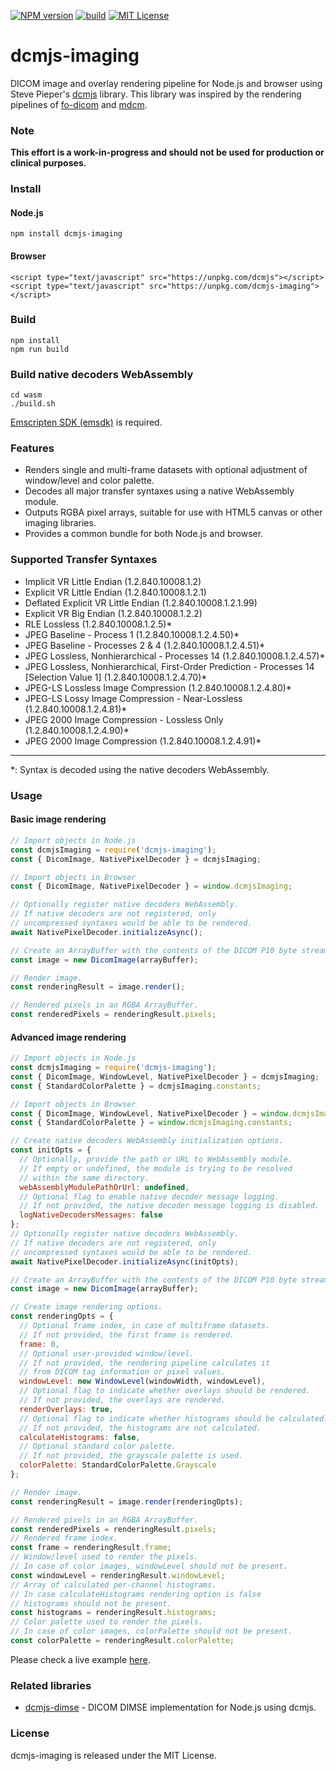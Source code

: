 [![NPM version][npm-version-image]][npm-url] [![build][build-image]][build-url] [![MIT License][license-image]][license-url] 

# dcmjs-imaging
DICOM image and overlay rendering pipeline for Node.js and browser using Steve Pieper's [dcmjs][dcmjs-url] library.
This library was inspired by the rendering pipelines of [fo-dicom][fo-dicom-url] and [mdcm][mdcm-url].

### Note
**This effort is a work-in-progress and should not be used for production or clinical purposes.**

### Install
#### Node.js

	npm install dcmjs-imaging

#### Browser

	<script type="text/javascript" src="https://unpkg.com/dcmjs"></script>
	<script type="text/javascript" src="https://unpkg.com/dcmjs-imaging"></script>

### Build

	npm install
	npm run build

### Build native decoders WebAssembly

	cd wasm
	./build.sh
[Emscripten SDK (emsdk)][emscripten-sdk-url] is required.

### Features
- Renders single and multi-frame datasets with optional adjustment of window/level and color palette.
- Decodes all major transfer syntaxes using a native WebAssembly module.
- Outputs RGBA pixel arrays, suitable for use with HTML5 canvas or other imaging libraries.
- Provides a common bundle for both Node.js and browser.

### Supported Transfer Syntaxes
- Implicit VR Little Endian (1.2.840.10008.1.2)
- Explicit VR Little Endian (1.2.840.10008.1.2.1)
- Deflated Explicit VR Little Endian (1.2.840.10008.1.2.1.99)
- Explicit VR Big Endian (1.2.840.10008.1.2.2)
- RLE Lossless (1.2.840.10008.1.2.5)\*
- JPEG Baseline - Process 1 (1.2.840.10008.1.2.4.50)\*
- JPEG Baseline - Processes 2 & 4 (1.2.840.10008.1.2.4.51)\*
- JPEG Lossless, Nonhierarchical - Processes 14 (1.2.840.10008.1.2.4.57)\*
- JPEG Lossless, Nonhierarchical, First-Order Prediction - Processes 14 [Selection Value 1] (1.2.840.10008.1.2.4.70)\*
- JPEG-LS Lossless Image Compression (1.2.840.10008.1.2.4.80)\*
- JPEG-LS Lossy Image Compression - Near-Lossless (1.2.840.10008.1.2.4.81)\*
- JPEG 2000 Image Compression - Lossless Only (1.2.840.10008.1.2.4.90)\*
- JPEG 2000 Image Compression (1.2.840.10008.1.2.4.91)\*
--------
\*: Syntax is decoded using the native decoders WebAssembly.

### Usage

#### Basic image rendering
```js
// Import objects in Node.js
const dcmjsImaging = require('dcmjs-imaging');
const { DicomImage, NativePixelDecoder } = dcmjsImaging;

// Import objects in Browser
const { DicomImage, NativePixelDecoder } = window.dcmjsImaging;

// Optionally register native decoders WebAssembly.
// If native decoders are not registered, only 
// uncompressed syntaxes would be able to be rendered.
await NativePixelDecoder.initializeAsync();

// Create an ArrayBuffer with the contents of the DICOM P10 byte stream.
const image = new DicomImage(arrayBuffer);

// Render image.
const renderingResult = image.render();

// Rendered pixels in an RGBA ArrayBuffer.
const renderedPixels = renderingResult.pixels;
```

#### Advanced image rendering
```js
// Import objects in Node.js
const dcmjsImaging = require('dcmjs-imaging');
const { DicomImage, WindowLevel, NativePixelDecoder } = dcmjsImaging;
const { StandardColorPalette } = dcmjsImaging.constants;

// Import objects in Browser
const { DicomImage, WindowLevel, NativePixelDecoder } = window.dcmjsImaging;
const { StandardColorPalette } = window.dcmjsImaging.constants;

// Create native decoders WebAssembly initialization options.
const initOpts = {
  // Optionally, provide the path or URL to WebAssembly module.
  // If empty or undefined, the module is trying to be resolved 
  // within the same directory.
  webAssemblyModulePathOrUrl: undefined,
  // Optional flag to enable native decoder message logging.
  // If not provided, the native decoder message logging is disabled.
  logNativeDecodersMessages: false
};
// Optionally register native decoders WebAssembly.
// If native decoders are not registered, only 
// uncompressed syntaxes would be able to be rendered.
await NativePixelDecoder.initializeAsync(initOpts);

// Create an ArrayBuffer with the contents of the DICOM P10 byte stream.
const image = new DicomImage(arrayBuffer);

// Create image rendering options.
const renderingOpts = {
  // Optional frame index, in case of multiframe datasets.
  // If not provided, the first frame is rendered.
  frame: 0,
  // Optional user-provided window/level.
  // If not provided, the rendering pipeline calculates it 
  // from DICOM tag information or pixel values.
  windowLevel: new WindowLevel(windowWidth, windowLevel),
  // Optional flag to indicate whether overlays should be rendered.
  // If not provided, the overlays are rendered.
  renderOverlays: true,
  // Optional flag to indicate whether histograms should be calculated.
  // If not provided, the histograms are not calculated.
  calculateHistograms: false,
  // Optional standard color palette.
  // If not provided, the grayscale palette is used.
  colorPalette: StandardColorPalette.Grayscale
};

// Render image.
const renderingResult = image.render(renderingOpts);

// Rendered pixels in an RGBA ArrayBuffer.
const renderedPixels = renderingResult.pixels;
// Rendered frame index.
const frame = renderingResult.frame;
// Window/level used to render the pixels.
// In case of color images, windowLevel should not be present.
const windowLevel = renderingResult.windowLevel;
// Array of calculated per-channel histograms.
// In case calculateHistograms rendering option is false
// histograms should not be present.
const histograms = renderingResult.histograms;
// Color palette used to render the pixels.
// In case of color images, colorPalette should not be present.
const colorPalette = renderingResult.colorPalette;
```
Please check a live example [here][dcmjs-imaging-live-example-url].

### Related libraries
* [dcmjs-dimse][dcmjs-dimse-url] - DICOM DIMSE implementation for Node.js using dcmjs.

### License
dcmjs-imaging is released under the MIT License.

[npm-url]: https://npmjs.org/package/dcmjs-imaging
[npm-version-image]: https://img.shields.io/npm/v/dcmjs-imaging.svg?style=flat

[build-url]: https://github.com/PantelisGeorgiadis/dcmjs-imaging/actions/workflows/build.yml
[build-image]: https://github.com/PantelisGeorgiadis/dcmjs-imaging/actions/workflows/build.yml/badge.svg?branch=master

[license-image]: https://img.shields.io/badge/license-MIT-blue.svg?style=flat
[license-url]: LICENSE.txt

[dcmjs-url]: https://github.com/dcmjs-org/dcmjs
[fo-dicom-url]: https://github.com/fo-dicom/fo-dicom
[mdcm-url]: https://github.com/fo-dicom/mdcm
[dcmjs-dimse-url]: https://github.com/PantelisGeorgiadis/dcmjs-dimse

[dcmjs-imaging-live-example-url]: https://unpkg.com/dcmjs-imaging@latest/build/index.html

[emscripten-sdk-url]: https://emscripten.org/docs/getting_started/downloads.html
